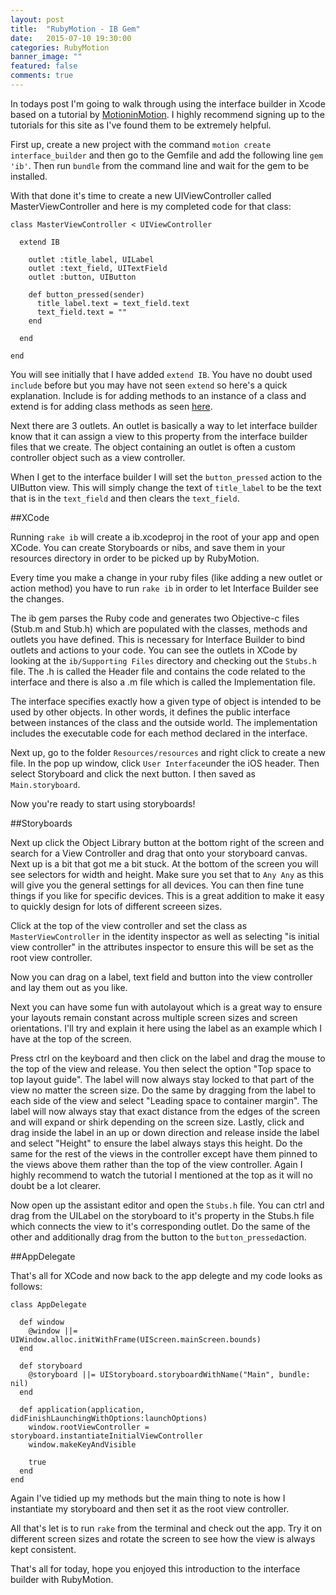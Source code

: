 ```yaml
---
layout: post
title:  "RubyMotion - IB Gem"
date:   2015-07-10 19:30:00
categories: RubyMotion
banner_image: ""
featured: false
comments: true
---
```


In todays post I'm going to walk through using the interface builder in Xcode based on a tutorial by [MotioninMotion](https://motioninmotion.tv/screencasts/42).  I highly recommend signing up to the tutorials for this site as I've found them to be extremely helpful. 

<!--more-->

First up, create a new project with the command ```motion create interface_builder``` and then go to the Gemfile and add the following line ```gem 'ib'```. Then run ```bundle``` from the command line and wait for the gem to be installed.

With that done it's time to create a new UIViewController called MasterViewController and here is my completed code for that class:

    class MasterViewController < UIViewController
  
      extend IB

        outlet :title_label, UILabel
        outlet :text_field, UITextField
        outlet :button, UIButton

        def button_pressed(sender)
          title_label.text = text_field.text
          text_field.text = ""
        end

      end
    
    end
    
You will see initially that I have added ```extend IB```.  You have no doubt used ```include``` before but you may have not seen ```extend``` so here's a quick explanation.  Include is for adding methods to an instance of a class and extend is for adding class methods as seen [here](http://www.railstips.org/blog/archives/2009/05/15/include-vs-extend-in-ruby/).

Next there are 3 outlets. An outlet is basically a way to let interface builder know that it can assign a view to this property from the interface builder files that we create.  The object containing an outlet is often a custom controller object such as a view controller.

When I get to the interface builder I will set the ```button_pressed``` action to the UIButton view.  This will simply change the text of ```title_label``` to be the text that is in the ```text_field``` and then clears the ```text_field```.

##XCode

Running ```rake ib``` will create a ib.xcodeproj in the root of your app and open XCode. You can create Storyboards or nibs, and save them in your resources directory in order to be picked up by RubyMotion.

Every time you make a change in your ruby files (like adding a new outlet or action method) you have to run ```rake ib``` in order to let Interface Builder see the changes.

The ib gem parses the Ruby code and generates two Objective-c files (Stub.m and Stub.h) which are populated with the classes, methods and outlets you have defined. This is necessary for Interface Builder to bind outlets and actions to your code.  You can see the outlets in XCode by looking at the ```ib/Supporting Files``` directory and checking out the ```Stubs.h``` file.  The .h is called the Header file and contains the code related to the interface and there is also a .m file which is called the Implementation file.

The interface specifies exactly how a given type of object is intended to be used by other objects. In other words, it defines the public interface between instances of the class and the outside world. The implementation includes the executable code for each method declared in the interface.

Next up, go to the folder ```Resources/resources``` and right click to create a new file. In the pop up window, click ```User Interface```under the iOS header.  Then select Storyboard and click the next button.  I then saved as ```Main.storyboard```.

Now you're ready to start using storyboards!

##Storyboards

Next up click the Object Library button at the bottom right of the screen and search for a View Controller and drag that onto your storyboard canvas.  Next up is a bit that got me a bit stuck.  At the bottom of the screen you will see selectors for width and height.  Make sure you set that to ```Any Any``` as this will give you the general settings for all devices.  You can then fine tune things if you like for specific devices.  This is a great addition to make it easy to quickly design for lots of different screeen sizes.

Click at the top of the view controller and set the class as ```MasterViewController``` in the identity inspector as well as selecting "is initial view controller" in the attributes inspector to ensure this will be set as the root view controller.

Now you can drag on a label, text field and button into the view controller and lay them out as you like.

Next you can have some fun with autolayout which is a great way to ensure your layouts remain constant across multiple screen sizes and screen orientations.  I'll try and explain it here using the label as an example which I have at the top of the screen.

Press ctrl on the keyboard and then click on the label and drag the mouse to the top of the view and release. You then select the option "Top space to top layout guide".  The label will now always stay locked to that part of the view no matter the screen size.  Do the same by dragging from the label to each side of the view and select "Leading space to container margin".  The label will now always stay that exact distance from the edges of the screen and will expand or shirk depending on the screen size.  Lastly, click and drag inside the label in an up or down direction and release inside the label and select "Height" to ensure the label always stays this height.  Do the same for the rest of the views in the controller except have them pinned to the views above them rather than the top of the view controller.  Again I highly recommend to watch the tutorial I mentioned at the top as it will no doubt be a lot clearer.

Now open up the assistant editor and open the ```Stubs.h``` file. You can ctrl and drag from the UILabel on the storyboard to it's property in the Stubs.h file which connects the view to it's corresponding outlet. Do the same of the other and additionally drag from the button to the ```button_pressed```action.

##AppDelegate

That's all for XCode and now back to the app delegte and my code looks as follows:

    class AppDelegate

      def window
        @window ||= UIWindow.alloc.initWithFrame(UIScreen.mainScreen.bounds)
      end

      def storyboard
        @storyboard ||= UIStoryboard.storyboardWithName("Main", bundle: nil)
      end

      def application(application, didFinishLaunchingWithOptions:launchOptions)
        window.rootViewController = storyboard.instantiateInitialViewController
        window.makeKeyAndVisible

        true
      end
    end
    
Again I've tidied up my methods but the main thing to note is how I instantiate my storyboard and then set it as the root view controller.

All that's let is to run ```rake``` from the terminal and check out the app. Try it on different screen sizes and rotate the screen to see how the view is always kept consistent.  

That's all for today, hope you enjoyed this introduction to the interface builder with RubyMotion.